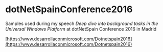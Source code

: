 # dotNetSpainConference2016

Samples used during my speech *Deep dive into background tasks in the Universal Windows Platform* at dotNetSpain Conference 2016 in Madrid

[https://www.desarrollaconmicrosoft.com/Dotnetspain2016](https://www.desarrollaconmicrosoft.com/Dotnetspain2016)